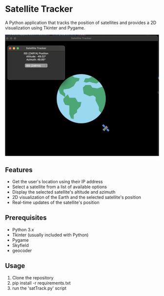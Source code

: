 # Satellite Tracker

A Python application that tracks the position of satellites and provides a 2D visualization using Tkinter and Pygame.

![Satellite Tracker Preview](assets/screenshot.png)

## Features

- Get the user's location using their IP address
- Select a satellite from a list of available options
- Display the selected satellite's altitude and azimuth
- 2D visualization of the Earth and the selected satellite's position
- Real-time updates of the satellite's position

## Prerequisites

- Python 3.x
- Tkinter (usually included with Python)
- Pygame
- Skyfield
- geocoder

## Usage 

1. Clone the repository
2. pip install -r requirements.txt
3. run the 'satTrack.py' script
